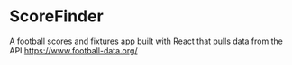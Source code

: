 # ScoreFinder
A football scores and fixtures app built with React that pulls data from the API https://www.football-data.org/ 
